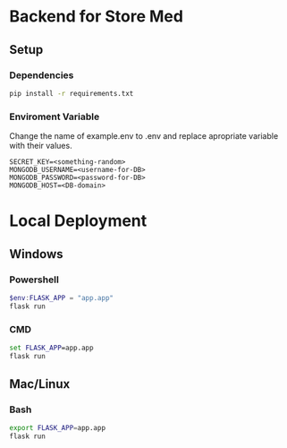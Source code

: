 # Backend for Store Med

## Setup
### Dependencies
```bash
pip install -r requirements.txt
```
### Enviroment Variable
Change the name of example.env to .env and replace apropriate variable with their values.
```
SECRET_KEY=<something-random>
MONGODB_USERNAME=<username-for-DB>
MONGODB_PASSWORD=<password-for-DB>
MONGODB_HOST=<DB-domain>
```

# Local Deployment
## Windows
### Powershell
```powershell
$env:FLASK_APP = "app.app"
flask run
```
### CMD
```cmd
set FLASK_APP=app.app
flask run
```
## Mac/Linux
### Bash
```bash
export FLASK_APP=app.app
flask run
```